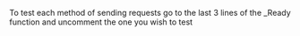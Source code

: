 To test each method of sending requests go to the last 3 lines of the _Ready function and uncomment the one you wish to test